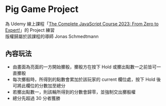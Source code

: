 # Pig Game Project

為 Udemy 線上課程「[The Complete JavaScript Course 2023: From Zero to Expert!](https://www.udemy.com/course/the-complete-javascript-course/ '課程連結')」的 Project 練習  
版權歸屬於該課程的導師 Jonas Schmedtmann

## 內容玩法

- 由畫面為亮面的一方開始擲骰，擲骰方在按下 Hold 或擲出點數一之前皆可一直擲骰
- 每次擲骰時，所得到的點數會累加於該玩家的 current 欄位處，按下 Hold 後可將此欄位的分數加至總分
- 若擲出點數一，則該輪所得到的分數會歸零，並強制交出擲骰權
- 總分先超過 30 分者獲勝
